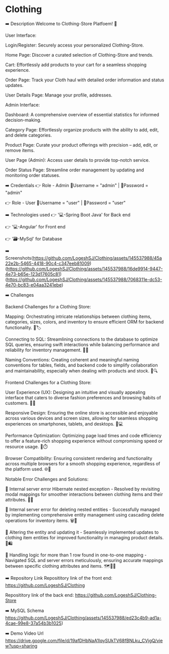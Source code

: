 # Clothing

➡️ Description
Welcome to Clothing-Store Platfoem! 🌟

User Interface:

Login/Register: Securely access your personalized Clothing-Store.

Home Page: Discover a curated selection of Clothing-Store and trends.

Cart: Effortlessly add products to your cart for a seamless shopping experience.

Order Page: Track your Cloth haul with detailed order information and status updates.

User Details Page: Manage your profile, addresses.

Admin Interface:

Dashboard: A comprehensive overview of essential statistics for informed decision-making.

Category Page: Effortlessly organize products with the ability to add, edit, and delete categories.

Product Page: Curate your product offerings with precision – add, edit, or remove items.

User Page (Admin): Access user details to provide top-notch service.

Order Status Page: Streamline order management by updating and monitoring order statuses.


➡️ Credentials
👉 Role - Admin 📧Username = "admin" | 🔐Password = "admin"

👉 Role - User 📧Username = "user" | 🔐Password = "user"

➡️ Technologies used
👉 '💻-Spring Boot Java' for Back end

👉 '💻-Angular' for Front end


👉 '🗃️-MySql' for Database

➡️ Screenshots(https://github.com/LogeshSJ/Clothing/assets/145537988/45a22e2b-5465-4418-90c4-c347eeb81009)
(https://github.com/LogeshSJ/Clothing/assets/145537988/16de9914-9447-4e73-b65e-123d17605c81)
(https://github.com/LogeshSJ/Clothing/assets/145537988/7068311e-dc53-4e70-bc83-e04aa3241ebe)

➡️ Challenges

Backend Challenges for a Clothing Store:

Mapping: Orchestrating intricate relationships between clothing items, categories, sizes, colors, and inventory to ensure efficient ORM for backend functionality. 🧵🏷️

Connecting to SQL: Streamlining connections to the database to optimize SQL queries, ensuring swift interactions while balancing performance and reliability for inventory management. 🔗💼

Naming Conventions: Creating coherent and meaningful naming conventions for tables, fields, and backend code to simplify collaboration and maintainability, especially when dealing with products and stock. 🏬🔍

Frontend Challenges for a Clothing Store:

User Experience (UX): Designing an intuitive and visually appealing interface that caters to diverse fashion preferences and browsing habits of customers. 👗👔

Responsive Design: Ensuring the online store is accessible and enjoyable across various devices and screen sizes, allowing for seamless shopping experiences on smartphones, tablets, and desktops. 📱💻

Performance Optimization: Optimizing page load times and code efficiency to offer a feature-rich shopping experience without compromising speed or resource usage. 🚀⏱️

Browser Compatibility: Ensuring consistent rendering and functionality across multiple browsers for a smooth shopping experience, regardless of the platform used. 🌐🛒

Notable Error Challenges and Solutions:

🚩 Internal server error Hibernate nested exception - Resolved by revisiting modal mappings for smoother interactions between clothing items and their attributes. 🧩🔄

🚩 Internal server error for deleting nested entities - Successfully managed by implementing comprehensive entity management using cascading delete operations for inventory items. 🗑️🔄

🚩 Altering the entity and updating it - Seamlessly implemented updates to clothing item entities for improved functionality in managing product details. 🔄🛍️

🚩 Handling logic for more than 1 row found in one-to-one mapping - Navigated SQL and server errors meticulously, ensuring accurate mappings between specific clothing attributes and items. 🗺️📝🚧

➡️ Repository Link
Reposititory link of the front end: https://github.com/LogeshSJ/Clothing

Reposititory link of the back end: https://github.com/LogeshSJ/Clothing-Store

➡️ MySQL Schema
https://github.com/LogeshSJ/Clothing/assets/145537988/ed23c4b9-ad1a-4cae-99e8-37a54b3b1025)

➡️ Demo Video Url
https://drive.google.com/file/d/19afDHbNaA1lqySUkTV68fBNLku_CVjgQ/view?usp=sharing


